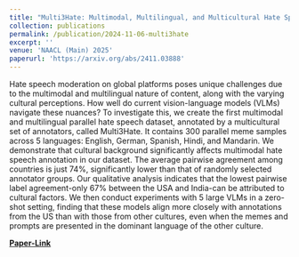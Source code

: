 ```yaml
---
title: "Multi3Hate: Multimodal, Multilingual, and Multicultural Hate Speech Detection with Vision-Language Models"
collection: publications
permalink: /publication/2024-11-06-multi3hate
excerpt: ''
venue: 'NAACL (Main) 2025'
paperurl: 'https://arxiv.org/abs/2411.03888'
---
```


Hate speech moderation on global platforms poses unique challenges due to the multimodal and multilingual nature of content, along with the varying cultural perceptions. How well do current vision-language models (VLMs) navigate these nuances? To investigate this, we create the first multimodal and multilingual parallel hate speech dataset, annotated by a multicultural set of annotators, called Multi3Hate. It contains 300 parallel meme samples across 5 languages: English, German, Spanish, Hindi, and Mandarin. We demonstrate that cultural background significantly affects multimodal hate speech annotation in our dataset. The average pairwise agreement among countries is just 74%, significantly lower than that of randomly selected annotator groups. Our qualitative analysis indicates that the lowest pairwise label agreement-only 67% between the USA and India-can be attributed to cultural factors. We then conduct experiments with 5 large VLMs in a zero-shot setting, finding that these models align more closely with annotations from the US than with those from other cultures, even when the memes and prompts are presented in the dominant language of the other culture.

[**Paper-Link**](https://arxiv.org/abs/2411.03888)

